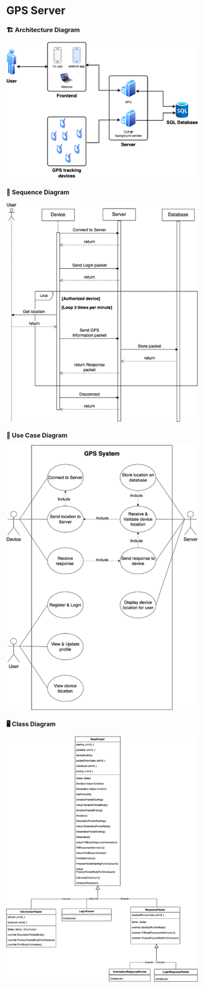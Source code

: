 # GPS Server

### 🏗️ Architecture Diagram
![Architecture Diagram](./UML%20diagrams/Architecture%20diagram.drawio.png)

### 🔁 Sequence Diagram
![System Sequence Diagram](./UML%20diagrams/System%20sequence.drawio.png)

### 🎯 Use Case Diagram
![System Usecase Diagram](./UML%20diagrams/System%20usecase.drawio.png)

### 🖥️ Class Diagram
![Server Class Diagram](./UML%20diagrams/Server%20class%20diagram.drawio.png)
